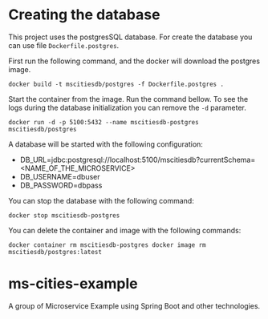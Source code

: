 # Creating the database

This project uses the postgresSQL database. For create the database you can use file `Dockerfile.postgres`. 

First run the following command, and the docker will download the postgres image.

``
docker build -t mscitiesdb/postgres -f Dockerfile.postgres .
``

Start the container from the image. Run the command bellow. To see the logs during the database initialization you can remove the `-d` parameter.

``
docker run -d -p 5100:5432 --name mscitiesdb-postgres mscitiesdb/postgres
``

A database will be started with the following configuration:

- DB_URL=jdbc:postgresql://localhost:5100/mscitiesdb?currentSchema=<NAME_OF_THE_MICROSERVICE>
- DB_USERNAME=dbuser
- DB_PASSWORD=dbpass

You can stop the database with the following command:

``
docker stop mscitiesdb-postgres
``

You can delete the container and image with the following commands:

``
docker container rm mscitiesdb-postgres
docker image rm mscitiesdb/postgres:latest
``




# ms-cities-example
A group of Microservice Example using Spring Boot and other technologies.
